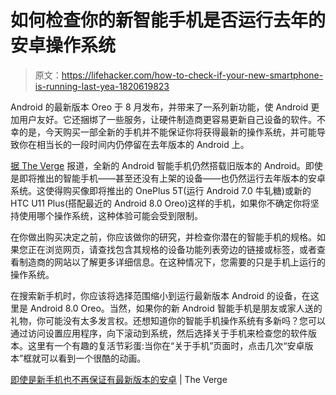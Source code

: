 # 如何检查你的新智能手机是否运行去年的安卓操作系统

> 原文：<https://lifehacker.com/how-to-check-if-your-new-smartphone-is-running-last-yea-1820619823>

Android 的最新版本 Oreo 于 8 月发布，并带来了一系列新功能，使 Android 更加用户友好。它还捆绑了一些服务，让硬件制造商更容易更新自己设备的软件。不幸的是，今天购买一部全新的手机并不能保证你将获得最新的操作系统，并可能导致你在相当长的一段时间内仍停留在去年版本的 Android 上。



[据 The Verge](https://www.theverge.com/2017/11/17/16669378/oneplus-5t-razer-phone-android-oreo-missing-why) 报道，全新的 Android 智能手机仍然搭载旧版本的 Android。即使是即将推出的智能手机——甚至还没有上架的设备——也仍然运行去年版本的安卓系统。这使得购买像即将推出的 OnePlus 5T(运行 Android 7.0 牛轧糖)或新的 HTC U11 Plus(搭配最近的 Android 8.0 Oreo)这样的手机，如果你不确定你将坚持使用哪个操作系统，这种体验可能会受到限制。

在你做出购买决定之前，你应该做你的研究，并检查你潜在的智能手机的规格。如果您正在浏览网页，请查找包含其规格的设备功能列表旁边的链接或标签，或者查看制造商的网站以了解更多详细信息。在这种情况下，您需要的只是手机上运行的操作系统。

在搜索新手机时，你应该将选择范围缩小到运行最新版本 Android 的设备，在这里是 Android 8.0 Oreo。当然，如果你的新 Android 智能手机是朋友或家人送的礼物，你可能没有太多发言权。还想知道你的智能手机操作系统有多新吗？您可以通过访问设置应用程序，向下滚动到系统，然后选择关于手机来检查您的软件版本。这里有一个有趣的复活节彩蛋:当你在“关于手机”页面时，点击几次“安卓版本”框就可以看到一个很酷的动画。

[即使是新手机也不再保证有最新版本的安卓](https://www.theverge.com/2017/11/17/16669378/oneplus-5t-razer-phone-android-oreo-missing-why) | The Verge